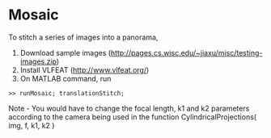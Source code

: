 # Mosaic
To stitch a series of images into a panorama,

1. Download sample images (http://pages.cs.wisc.edu/~jiaxu/misc/testing-images.zip)
2. Install VLFEAT (http://www.vlfeat.org/)
3. On MATLAB command, run

<b></b>

    >> runMosaic; translationStitch;

Note - You would have to change the focal length, k1 and k2 parameters according to the camera being used in the function CylindricalProjections( img, f, k1, k2 ) 
